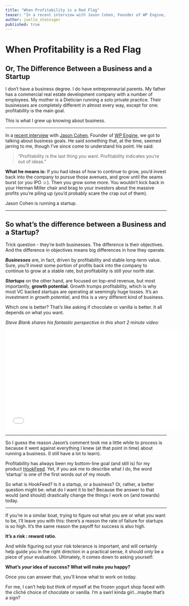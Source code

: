 ```yaml
---
title: "When Profitability is a Red Flag"
teaser: "In a recent interview with Jason Cohen, Founder of WP Engine, he said something that, at the time, seemed jarring to me, though I’ve since come to understand his point. He said: “Profitability is the last thing you want. Profitability indicates you’re out of ideas.”"
author: joelle_steiniger
published: true
---
```


# When Profitability is a Red Flag
## Or, The Difference Between a Business and a Startup

I don’t have a business degree. I do have entrepreneurial parents. My father has a commercial real estate development company with a number of employees. My mother is a Dietician running a solo private practice. Their businesses are completely different in almost every way, except for one: profitability is the main goal.

This is what I grew up knowing about business.

<hr>

In a [recent interview](http://howtobuildarocketship.com/podcast/ep-27-jason-cohen/) with [Jason Cohen](http://www.twitter.com/asmartbear), Founder of [WP Engine](http://wpengine.com), we got to talking about business goals. He said something that, at the time, seemed jarring to me, though I’ve since come to understand his point. He said:

> “Profitability is the last thing you want. Profitability indicates you’re out of ideas.”

**What he means is:** If you had ideas of how to continue to grow, you’d invest back into the company to pursue those avenues, and grow until the seams burst (or you IPO ☺). Then you grow some more. You wouldn’t kick back in your Herman Miller chair and brag to your investors about the massive profits you’re piling up (you’d probably scare the crap out of them).

Jason Cohen is running a startup.

<hr>

## So what’s the difference between a Business and a Startup?

Trick question - they’re both businesses. The difference is their objectives. And the difference in objectives means big differences in how they operate.

***Businesses*** are, in fact, driven by profitability and stable long-term value. Sure, you’ll invest some portion of profits back into the company to continue to grow at a stable rate, but profitability is still your north star. 

***Startups*** on the other hand, are focused on top-end revenue, but most importantly, **growth potential**. Growth trumps profitability, which is why most VC backed startups are operating at seemingly huge losses. It’s an investment in *growth potential*, and this is a very different kind of business.

Which one is better? That’s like asking if chocolate or vanilla is better. It all depends on what you want.

*Steve Blank shares his fantastic perspective in this short 2 minute video:*

<iframe width="560" height="315" src="//www.youtube.com/embed/CIA9ikESXYI" frameborder="0" allowfullscreen></iframe>

<hr>

So I guess the reason Jason’s comment took me a little while to process is because it went against everything I knew (at that point in time) about running a business. (I still have a lot to learn).

Profitability has always been my bottom-line goal (and still is) for my product [HookFeed](http://hookfeed.com). Yet, if you ask me to describe what I do, the word ‘startup’ is one of the first words out of my mouth.

So what is HookFeed? Is it a startup, or a business? Or, rather, a better question might be: what do I want it to be? Because the answer to that would (and should) drastically change the things I work on (and towards) today.

<hr>

If you’re in a similar boat, trying to figure out what you are or what you want to be, I’ll leave you with this: there’s a reason the rate of failure for startups is so high. It’s the same reason the payoff for success is also high. 

**It’s a risk : reward ratio.** 

And while figuring out your risk tolerance is important, and will certainly help guide you in the right direction in a practical sense, it should only be a piece of your evaluation. Ultimately, it comes down to asking yourself:

**What’s *your* idea of success? What will make *you* happy?**

Once you can answer that, you’ll know what to work on today.

For me, I can’t help but think of myself at the frozen yogurt shop faced with the cliché choice of chocolate or vanilla. I’m a swirl kinda girl...maybe that’s a sign?